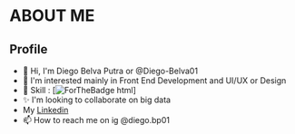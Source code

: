 # ABOUT ME
## Profile

- 👋 Hi, I'm Diego Belva Putra or @Diego-Belva01
- 👀 I'm interested mainly in Front End Development and UI/UX or Design
- 🌱 Skill : [![ForTheBadge html](http://ForTheBadge.com/images/badges/html.svg)]
- ✨  I'm looking to collaborate on big data
- My [Linkedin](https://www.linkedin.com/in/diegobelvaputra/)
- 📫 How to reach me on ig @diego.bp01
